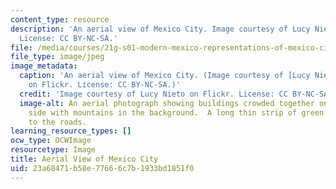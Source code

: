```yaml
---
content_type: resource
description: 'An aerial view of Mexico City. Image courtesy of Lucy Nieto on Flickr.
  License: CC BY-NC-SA.'
file: /media/courses/21g-s01-modern-mexico-representations-of-mexico-citys-urban-life-spring-2015/23a68471b58e77666c7b1933bd1851f0_21g-s01s15.jpg
file_type: image/jpeg
image_metadata:
  caption: 'An aerial view of Mexico City. (Image courtesy of [Lucy Nieto](https://www.flickr.com/photos/lucynieto/16467186377/)
    on Flickr. License: CC BY-NC-SA.)'
  credit: 'Image courtesy of Lucy Nieto on Flickr. License: CC BY-NC-SA.'
  image-alt: An aerial photograph showing buildings crowded together on the right
    side with mountains in the background.  A long thin strip of green runs parallel
    to the roads.
learning_resource_types: []
ocw_type: OCWImage
resourcetype: Image
title: Aerial View of Mexico City
uid: 23a68471-b58e-7766-6c7b-1933bd1851f0
---
```


